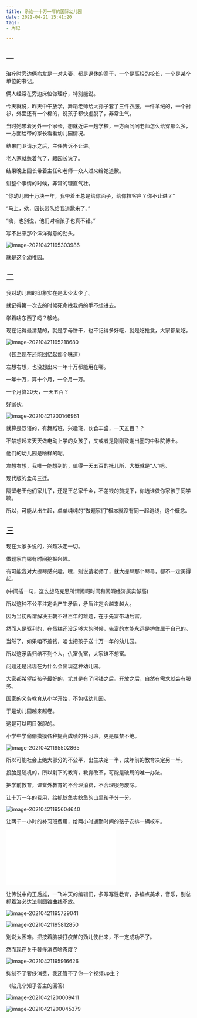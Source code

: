 ```yaml
---
title: 杂论——十万一年的国际幼儿园
date: 2021-04-21 15:41:20
tags:
- 周记

---
```


## 一

治疗时旁边俩病友是一对夫妻，都是退休的高干，一个是高校的校长，一个是某个单位的书记。

俩人经常在旁边床位做理疗，特别能说。

今天就说，昨天中午放学，舞蹈老师给大孙子套了三件衣服，一件羊绒的，一个衬衫，外面还有一个棉的，说孩子都快虚脱了，非常生气。

当时她带着另外一个家长，想就近进一趟学校，一方面问问老师怎么给穿那么多，一方面给带的家长看看幼儿园情况。

结果门卫请示之后，主任告诉不让进。

老人家就憋着气了，跟园长说了。

结果晚上园长带着主任和老师一众人过来给她道歉。

讲整个事情的时候，非常的理直气壮。

“你幼儿园十万块一年，我带着王总是给你面子，给你拉客户？你不让进？”

“马上，欸，园长带队给我道歉来了。”

“嗨，也别说，他们对咱孩子也真不错。”

写不出来那个洋洋得意的劲头。

![image-20210421195303986](https://bat-blog.oss-cn-beijing.aliyuncs.com/image-20210421195303986.png)

就是这个幼稚园。

## 二

我对幼儿园的印象实在是太少太少了。

就记得第一次去的时候死命拽我妈的手不想进去。

学着啥东西了吗？够呛。

现在记得最清楚的，就是字母饼干，也不记得多好吃，就是吃抢食，大家都爱吃。

![image-20210421195218680](https://bat-blog.oss-cn-beijing.aliyuncs.com/image-20210421195218680.png)

（甚至现在还能回忆起那个味道）

左想右想，也没想出来一年十万都能用在哪。

一年十万，算十个月，一个月一万。

一个月算20天，一天五百？

好家伙。

![image-20210421200146961](https://bat-blog.oss-cn-beijing.aliyuncs.com/image-20210421200146961.png)

就算是双语的，有舞蹈班，兴趣班，伙食丰盛，一天五百？？

不禁想起来天天做电动上学的女孩子，又或者是刚刚致谢出圈的中科院博士。

他们的幼儿园是啥样的呢。

左想右想，我唯一能想到的，值得一天五百的托儿所，大概就是“人”吧。

现代版的孟母三迁。

隔壁老王他们家儿子，还是王总家千金，不差钱的前提下，你选谁做你家孩子同学嘛。

所以，可能从出生起，单单纯纯的“做题家们”根本就没有同一起跑线，这个概念。

## 三

现在大家多说的，兴趣决定一切。

做题家门哪有时间挖掘兴趣。

有可能我对大提琴感兴趣，嘿，别说请老师了，就大提琴那个琴弓，都不一定买得起。

(中间插一句，这么想马克思所谓闲暇时间和闲暇经济属实够高)

所以这种不公平注定会产生矛盾，矛盾注定会越来越大。

因为当初所谓解决王朝不过百年的难题，在于先富带动后富。

然而人是驱利的，在蛋糕还没足够大的时候，先富的本能永远是护住属于自己的。

当然了，如果咱不差钱，咱也把孩子送十万一年的幼儿园。

所以这矛盾归结不到个人，仇富仇富，大家谁不想富。

问题还是出现在为什么会出现这种幼儿园。

大家都希望给孩子最好的，尤其是有了闲钱之后。开放之后，自然有需求就会有服务。

国家的义务教育从小学开始，不包括幼儿园。

于是幼儿园越来越卷。

这是可以明目张胆的。

小学中学偷偷摸摸各种提高成绩的补习班，更是屡禁不绝。

![image-20210421195502865](https://bat-blog.oss-cn-beijing.aliyuncs.com/image-20210421195502865.png)

所以可能社会上绝大部分的不公平，出生决定一半，成年前的教育决定另一半。

投胎是随机的，所以剩下的教育，教育改革，可能是破局的唯一办法。

把学前教育，课堂外教育的不合理消费，不合理服务废除。

让十万一年的费用，给抓鲶鱼卖鲶鱼的山里孩子分一分。

![image-20210421195604640](https://bat-blog.oss-cn-beijing.aliyuncs.com/image-20210421195604640.png)

让两千一小时的补习班费用，给两小时通勤时间的孩子安排一辆校车。

<iframe src="//player.bilibili.com/player.html?aid=502536320&bvid=BV1pK411F79t&cid=324825350&page=1" scrolling="no" border="0" frameborder="no" framespacing="0" allowfullscreen="true"> </iframe>

让传说中的王后雄，一飞冲天的编辑们，多写写性教育，多编点美术，音乐，别总抓着洛必达法则圆锥曲线不放。

![image-20210421195729041](https://bat-blog.oss-cn-beijing.aliyuncs.com/image-20210421195729041.png)

![image-20210421195812850](https://bat-blog.oss-cn-beijing.aliyuncs.com/image-20210421195812850.png)

别说太困难。把按着脑袋打疫苗的劲儿使出来，不一定成功不了。

然而现在关于奢侈消费啥态度？

![image-20210421195916626](https://bat-blog.oss-cn-beijing.aliyuncs.com/image-20210421195916626.png)

抑制不了奢侈消费，我还管不了你一个视频up主？

（贴几个知乎答主的回答）

![image-20210421200009411](https://bat-blog.oss-cn-beijing.aliyuncs.com/image-20210421200009411.png)

![image-20210421200045379](https://bat-blog.oss-cn-beijing.aliyuncs.com/image-20210421200045379.png)